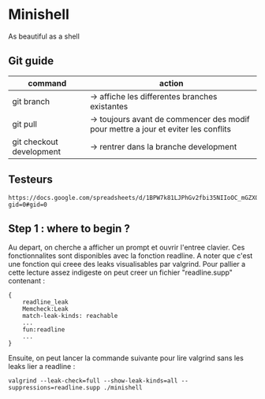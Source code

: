 # Minishell
As beautiful as a shell

## Git guide

| command | action |
|---|---|
| git branch | -> affiche les differentes branches existantes |
| git pull | -> toujours avant de commencer des modif pour mettre a jour et eviter les conflits |
| git checkout development | -> rentrer dans la branche development |

## Testeurs

```
https://docs.google.com/spreadsheets/d/1BPW7k81LJPhGv2fbi35NIIoOC_mGZXQQJDnV0SjulFs/edit?gid=0#gid=0
```

## Step 1 : where to begin ?

Au depart, on cherche a afficher un prompt et ouvrir l'entree clavier. Ces fonctionnalites sont disponibles avec la fonction readline. A noter que c'est une fonction qui creee des leaks visualisables par valgrind. Pour pallier a cette lecture assez indigeste on peut creer un fichier "readline.supp" contenant :
```
{
    readline_leak
    Memcheck:Leak
    match-leak-kinds: reachable
    ...
    fun:readline
    ...
}
```
Ensuite, on peut lancer la commande suivante pour lire valgrind sans les leaks lier a readline : 
```
valgrind --leak-check=full --show-leak-kinds=all --suppressions=readline.supp ./minishell
```
